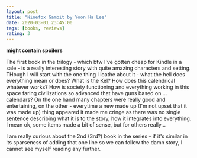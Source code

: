 ```yaml
---
layout: post
title: "Ninefox Gambit by Yoon Ha Lee"
date: 2020-03-01 23:45:00
tags: [books, reviews]
rating: 3
---
```


__might contain spoilers__

The first book in the trilogy - which btw I've gotten cheap for Kindle in a sale - is a really interesting story with quite amazing characters and setting. THough I will start with the one thing I loathe about it - what the hell does everything mean or does? What is the Kel? How does this calendrical whatever works? How is society functioning and everything working in this space faring civilizations so advanced that have guns based on ... calendars?
On the one hand many chapters were really good and entertaining, on the other - everytime a new made up (I'm not upset that it was made up) thing appeared it made me cringe as there was no single sentence describing what it is to the story, how it integrates into everything. I mean ok, some items made a bit of sense, but for others really... 

I am really curious about the 2nd (3rd?) book in the series - if it's similar in its sparseness of adding that one line so we can follow the damn story, I cannot see myself reading any further.
